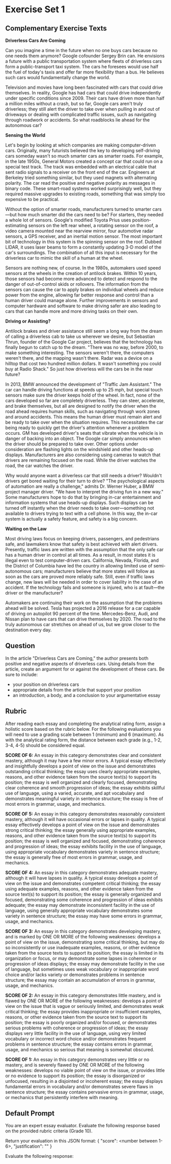 # Exercise Set 1


## Complementary Exercise Texts

**Driverless Cars Are Coming**

Can you imagine a time in the future when no one buys cars because no one needs them anymore? Google cofounder Sergey Brin can. He envisions a future with a public transportation system where fleets of driverless cars form a public-transport taxi system. The cars he foresees would use half the fuel of today's taxis and offer far more flexibility than a bus. He believes such cars would fundamentally change the world.

Television and movies have long been fascinated with cars that could drive themselves. In reality, Google has had cars that could drive independently under specific conditions since 2009. Their cars have driven more than half a million miles without a crash, but so far, Google cars aren't truly driverless; they still alert the driver to take over when pulling in and out of driveways or dealing with complicated traffic issues, such as navigating through roadwork or accidents. So what roadblocks lie ahead for the autonomous car?

**Sensing the World**

Let's begin by looking at which companies are making computer-driven cars. Originally, many futurists believed the key to developing self-driving cars someday wasn't so much smarter cars as smarter roads. For example, in the late 1950s, General Motors created a concept car that could run on a special test track. The track was embedded with an electrical cable that sent radio signals to a receiver on the front end of the car. Engineers at Berkeley tried something similar, but they used magnets with alternating polarity. The car read the positive and negative polarity as messages in binary code. These smart-road systems worked surprisingly well, but they required massive upgrades to existing roads, something that was simply too expensive to be practical.

Without the option of smarter roads, manufacturers turned to smarter cars—but how much smarter did the cars need to be? For starters, they needed a whole lot of sensors. Google's modified Toyota Prius uses position-estimating sensors on the left rear wheel, a rotating sensor on the roof, a video camera mounted near the rearview mirror, four automotive radar sensors, a GPS receiver, and an inertial motion sensor. The most important bit of technology in this system is the spinning sensor on the roof. Dubbed LIDAR, it uses laser beams to form a constantly updating 3-D model of the car's surroundings. The combination of all this input is necessary for the driverless car to mimic the skill of a human at the wheel.

Sensors are nothing new, of course. In the 1980s, automakers used speed sensors at the wheels in the creation of antilock brakes. Within 10 years, those sensors had become more advanced to detect and respond to the danger of out-of-control skids or rollovers. The information from the sensors can cause the car to apply brakes on individual wheels and reduce power from the engine, allowing far better response and control than a human driver could manage alone. Further improvements in sensors and computer hardware and software to make driving safer are also leading to cars that can handle more and more driving tasks on their own.

**Driving or Assisting?**

Antilock brakes and driver assistance still seem a long way from the dream of calling a driverless cab to take us wherever we desire, but Sebastian Thrun, founder of the Google Car project, believes that the technology has finally begun to catch up to the dream. "There was no way, before 2000, to make something interesting. The sensors weren't there, the computers weren't there, and the mapping wasn't there. Radar was a device on a hilltop that cost two hundred million dollars. It wasn't something you could buy at Radio Shack." So just how driverless will the cars be in the near future?

In 2013, BMW announced the development of "Traffic Jam Assistant." The car can handle driving functions at speeds up to 25 mph, but special touch sensors make sure the driver keeps hold of the wheel. In fact, none of the cars developed so far are completely driverless. They can steer, accelerate, and brake themselves, but all are designed to notify the driver when the road ahead requires human skills, such as navigating through work zones and around accidents. This means the human driver must remain alert and be ready to take over when the situation requires. This necessitates the car being ready to quickly get the driver's attention whenever a problem occurs. GM has developed driver's seats that vibrate when the vehicle is in danger of backing into an object. The Google car simply announces when the driver should be prepared to take over. Other options under consideration are flashing lights on the windshield and other heads-up displays. Manufacturers are also considering using cameras to watch that drivers are remaining focused on the road. While the driver watches the road, the car watches the driver.

Why would anyone want a driverless car that still needs a driver? Wouldn't drivers get bored waiting for their turn to drive? "The psychological aspects of automation are really a challenge," admits Dr. Werner Huber, a BMW project manager driver. "We have to interpret the driving fun in a new way." Some manufacturers hope to do that by bringing in-car entertainment and information systems that use heads-up displays. Such displays can be turned off instantly when the driver needs to take over—something not available to drivers trying to text with a cell phone. In this way, the in-car system is actually a safety feature, and safety is a big concern.

**Waiting on the Law**

Most driving laws focus on keeping drivers, passengers, and pedestrians safe, and lawmakers know that safety is best achieved with alert drivers. Presently, traffic laws are written with the assumption that the only safe car has a human driver in control at all times. As a result, in most states it is illegal even to test computer-driven cars. California, Nevada, Florida, and the District of Columbia have led the country in allowing limited use of semi-autonomous cars; manufacturers believe that more states will follow as soon as the cars are proved more reliably safe. Still, even if traffic laws change, new laws will be needed in order to cover liability in the case of an accident. If the technology fails and someone is injured, who is at fault—the driver or the manufacturer?

Automakers are continuing their work on the assumption that the problems ahead will be solved. Tesla has projected a 2016 release for a car capable of driving on autopilot 90 percent of the time. Mercedes-Benz, Audi, and Nissan plan to have cars that can drive themselves by 2020. The road to the truly autonomous car stretches on ahead of us, but we grow closer to the destination every day.

## Question
In the article "Driverless Cars are Coming," the author presents both positive and negative aspects of driverless cars. Using details from the article, create an argument for or against the development of these cars. Be sure to include:
- your position on driverless cars
- appropriate details from the article that support your position
- an introduction, a body, and a conclusion to your argumentative essay

## Rubric
After reading each essay and completing the analytical rating form, assign a holistic score based on the rubric below. For the following evaluations you will need to use a grading scale between 1 (minimum) and 6 (maximum). As with the analytical rating form, the distance between each grade (e.g., 1-2, 3-4, 4-5) should be considered equal.

**SCORE OF 6:** An essay in this category demonstrates clear and consistent mastery, although it may have a few minor errors. A typical essay effectively and insightfully develops a point of view on the issue and demonstrates outstanding critical thinking; the essay uses clearly appropriate examples, reasons, and other evidence taken from the source text(s) to support its position; the essay is well organized and clearly focused, demonstrating clear coherence and smooth progression of ideas; the essay exhibits skillful use of language, using a varied, accurate, and apt vocabulary and demonstrates meaningful variety in sentence structure; the essay is free of most errors in grammar, usage, and mechanics.

**SCORE OF 5:** An essay in this category demonstrates reasonably consistent mastery, although it will have occasional errors or lapses in quality. A typical essay effectively develops a point of view on the issue and demonstrates strong critical thinking; the essay generally using appropriate examples, reasons, and other evidence taken from the source text(s) to support its position; the essay is well organized and focused, demonstrating coherence and progression of ideas; the essay exhibits facility in the use of language, using appropriate vocabulary demonstrates variety in sentence structure; the essay is generally free of most errors in grammar, usage, and mechanics.

**SCORE OF 4:** An essay in this category demonstrates adequate mastery, although it will have lapses in quality. A typical essay develops a point of view on the issue and demonstrates competent critical thinking; the essay using adequate examples, reasons, and other evidence taken from the source text(s) to support its position; the essay is generally organized and focused, demonstrating some coherence and progression of ideas exhibits adequate; the essay may demonstrate inconsistent facility in the use of language, using generally appropriate vocabulary demonstrates some variety in sentence structure; the essay may have some errors in grammar, usage, and mechanics.

**SCORE OF 3:** An essay in this category demonstrates developing mastery, and is marked by ONE OR MORE of the following weaknesses: develops a point of view on the issue, demonstrating some critical thinking, but may do so inconsistently or use inadequate examples, reasons, or other evidence taken from the source texts to support its position; the essay is limited in its organization or focus, or may demonstrate some lapses in coherence or progression of ideas displays; the essay may demonstrate facility in the use of language, but sometimes uses weak vocabulary or inappropriate word choice and/or lacks variety or demonstrates problems in sentence structure; the essay may contain an accumulation of errors in grammar, usage, and mechanics.

**SCORE OF 2:** An essay in this category demonstrates little mastery, and is flawed by ONE OR MORE of the following weaknesses: develops a point of view on the issue that is vague or seriously limited, and demonstrates weak critical thinking; the essay provides inappropriate or insufficient examples, reasons, or other evidence taken from the source text to support its position; the essay is poorly organized and/or focused, or demonstrates serious problems with coherence or progression of ideas; the essay displays very little facility in the use of language, using very limited vocabulary or incorrect word choice and/or demonstrates frequent problems in sentence structure; the essay contains errors in grammar, usage, and mechanics so serious that meaning is somewhat obscured.

**SCORE OF 1:** An essay in this category demonstrates very little or no mastery, and is severely flawed by ONE OR MORE of the following weaknesses: develops no viable point of view on the issue, or provides little or no evidence to support its position; the essay is disorganized or unfocused, resulting in a disjointed or incoherent essay; the essay displays fundamental errors in vocabulary and/or demonstrates severe flaws in sentence structure; the essay contains pervasive errors in grammar, usage, or mechanics that persistently interfere with meaning.

## Default Prompt
You are an expert essay evaluator. Evaluate the following response based on the provided rubric criteria (Grade 10).

Return your evaluation in this JSON format:
{
    "score": <number between 1-6>,
    "justification": "<brief explanation of why this score was given>"
}

Evaluate the following response: